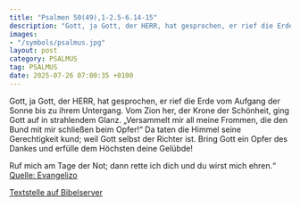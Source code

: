 ```yaml
---
title: "Psalmen 50(49),1-2.5-6.14-15"
description: "Gott, ja Gott, der HERR, hat gesprochen, er rief die Erde vom Aufgang der Sonne bis zu ihrem Untergang. Vom Zion her, der Krone der Schönheit, ging Gott auf in strahlendem Glanz. „Versammelt mir all meine Frommen, die den Bund mit mir schließen beim Opfer!“ Da taten die Himmel se...."
images:
- "/symbols/psalmus.jpg"
layout: post
category: PSALMUS
tag: PSALMUS
date: 2025-07-26 07:00:35 +0100
---
```

Gott, ja Gott, der HERR, hat gesprochen, er rief die Erde vom Aufgang der Sonne bis zu ihrem Untergang.
Vom Zion her, der Krone der Schönheit, ging Gott auf in strahlendem Glanz.
„Versammelt mir all meine Frommen, die den Bund mit mir schließen beim Opfer!“
Da taten die Himmel seine Gerechtigkeit kund; weil Gott selbst der Richter ist.<!--more-->
Bring Gott ein Opfer des Dankes und erfülle dem Höchsten deine Gelübde!

Ruf mich am Tage der Not; dann rette ich dich und du wirst mich ehren.“<br>
[Quelle: Evangelizo](https://evangeliumtagfuertag.org/DE/gospel)

[Textstelle auf Bibelserver](https://www.bibleserver.com/EU/ps50(49),1-2.5-6.14-15)
